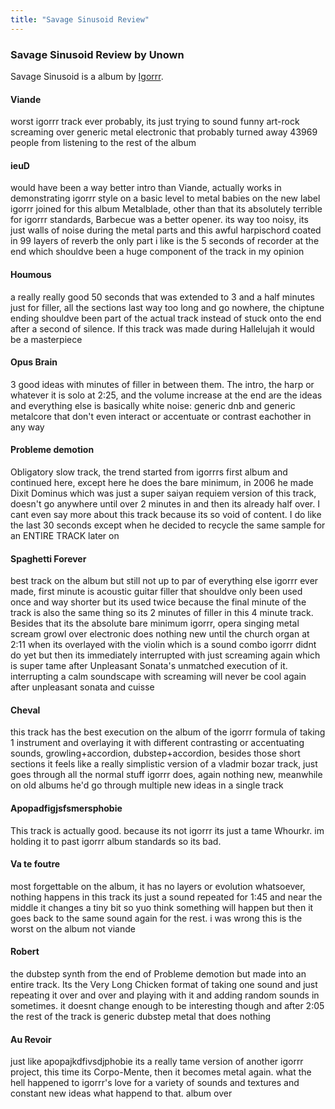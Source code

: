 ```yaml
---
title: "Savage Sinusoid Review"
---
```


### Savage Sinusoid Review by Unown

Savage Sinusoid is a album by [Igorrr](https://igorrr.com).

#### Viande

worst igorrr track ever probably, its just trying to sound funny art-rock screaming over generic metal electronic that probably turned away 43969 people from listening to the rest of the album

#### ieuD

would have been a way better intro than Viande, actually works in demonstrating igorrr style on a basic level to metal babies on the new label igorrr joined for this album Metalblade, other than that its absolutely terrible for igorrr standards, Barbecue was a better opener. its way too noisy, its just walls of noise during the metal parts and this awful harpischord coated in 99 layers of reverb the only part i like is the 5 seconds of recorder at the end which shouldve been a huge component of the track in my opinion

#### Houmous

a really really good 50 seconds that was extended to 3 and a half minutes just for filler, all the sections last way too long and go nowhere, the chiptune ending shouldve been part of the actual track instead of stuck onto the end after a second of silence. If this track was made during Hallelujah it would be a masterpiece

#### Opus Brain

3 good ideas with minutes of filler in between them. The intro, the harp or whatever it is solo at 2:25, and the volume increase at the end are the ideas and everything else is basically white noise: generic dnb and generic metalcore that don't even interact or accentuate or contrast eachother in any way

#### Probleme demotion

Obligatory slow track, the trend started from igorrrs first album and continued here, except here he does the bare minimum, in 2006 he made Dixit Dominus which was just a super saiyan requiem version of this track, doesn't go anywhere until over 2 minutes in and then its already half over. I cant even say more about this track because its so void of content. I do like the last 30 seconds except when he decided to recycle the same sample for an ENTIRE TRACK later on

#### Spaghetti Forever

best track on the album but still not up to par of everything else igorrr ever made, first minute is acoustic guitar filler that shouldve only been used once and way shorter but its used twice because the final minute of the track is also the same thing so its 2 minutes of filler in this 4 minute track. Besides that its the absolute bare minimum igorrr, opera singing metal scream growl over electronic does nothing new until the church organ at 2:11 when its overlayed with the violin which is a sound combo igorrr didnt do yet but then its immediately interrupted with just screaming again which is super tame after Unpleasant Sonata's unmatched execution of it. interrupting a calm soundscape with screaming will never be cool again after unpleasant sonata and cuisse

#### Cheval

this track has the best execution on the album of the igorrr formula of taking 1 instrument and overlaying it with different contrasting or accentuating sounds, growling+accordion, dubstep+accordion, besides those short sections it feels like a really simplistic version of a vladmir bozar track, just goes through all the normal stuff igorrr does, again nothing new, meanwhile on old albums he'd go through multiple new ideas in a single track

#### Apopadfigjsfsmersphobie

This track is actually good. because its not igorrr its just a tame Whourkr. im holding it to past igorrr album standards so its bad.

#### Va te foutre

most forgettable on the album, it has no layers or evolution whatsoever, nothing happens in this track its just a sound repeated for 1:45 and near the middle it changes a tiny bit so yuo think something will happen but then it goes back to the same sound again for the rest. i was wrong this is the worst on the album not viande

#### Robert

the dubstep synth from the end of Probleme demotion but made into an entire track. Its the Very Long Chicken format of taking one sound and just repeating it over and over and playing with it and adding random sounds in sometimes. it doesnt change enough to be interesting though and after 2:05 the rest of the track is generic dubstep metal that does nothing

#### Au Revoir

just like apopajkdfivsdjphobie its a really tame version of another igorrr project, this time its Corpo-Mente, then it becomes metal again. what the hell happened to igorrr's love for a variety of sounds and textures and constant new ideas what happend to that. album over
